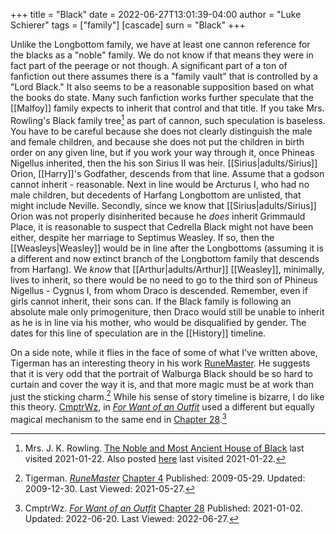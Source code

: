 +++
title = "Black"
date = 2022-06-27T13:01:39-04:00
author = "Luke Schierer"
tags = ["family"]
[cascade]
  surn = "Black"
+++

Unlike the Longbottom family, we have at least one cannon reference for the
blacks as a "noble" family.  We do not know if that means they were in fact
part of the peerage or not though.  A significant part of a ton of fanfiction
out there assumes there is a "family vault" that is controlled by a "Lord
Black." It also seems to be a reasonable supposition based on what the books do
state.  Many such fanfiction works further speculate that the [[Malfoy]] family
expects to inherit that control and that title.  If you take Mrs. Rowling's
Black family tree[^210122-26] as part of cannon, such speculation is
baseless.  You have to be careful because she does not clearly distinguish
the male and female children, and because she does not put the children in
birth order on any given line, but if you work your way through it, once
Phineas Nigellus inherited, then the his son Sirius II was heir.
[[Sirius|adults/Sirius]] Orion, [[Harry]]'s Godfather, descends from that line.
Assume that a godson cannot inherit - reasonable.  Next in line would be
Arcturus I, who had no male children, but decedents of Harfang Longbottom are
unlisted, that might include Neville.  Secondly, since we know that
[[Sirius|adults/Sirius]] Orion was not properly disinherited because he *does*
inherit Grimmauld Place, it is reasonable to suspect that Cedrella Black might
not have been either, despite her marriage to Septimus Weasley.  If so, then the
[[Weasleys|Weasley]] would be in line after the Longbottoms (assuming it is a
different and now extinct branch of the Longbottom family that descends from
Harfang).  We *know* that [[Arthur|adults/Arthur]] [[Weasley]], minimally, lives
to inherit, so there would be no need to go to the third son of Phineus Nigellus -
Cygnus I, from whom Draco is descended.  Remember, even if girls cannot
inherit, their sons can.   If the Black family is following an absolute male
only primogeniture, then Draco would still be unable to inherit as he is in line
via his mother, who would be disqualified by gender.  The dates for this line of
speculation are in the [[History]] timeline.

On a side note, while it flies in the face of some of what I've written above,
Tigerman has an interesting theory in his work [RuneMaster][RMff1].  He suggests
that it is very odd that the portrait of Walburga Black should be so hard to
curtain and cover the way it is, and that more magic must be at work than just
the sticking charm.[^210527-1] While his sense of story timeline is bizarre, I
do like this theory.  [CmptrWz][CW1], in _[For Want of an Outfit][FWO1]_ used a
different but equally magical mechanism to the same end in [Chapter
28][FWOC28-1].[^220627-1]

[CW1]: https://archiveofourown.org/users/CmptrWz/pseuds/CmptrWz

[FWO1]: https://archiveofourown.org/works/28507302/

[FWO2]: https://archiveofourown.org/works/28507302/

[FWOC28-1]: https://archiveofourown.org/works/28507302/chapters/78741424

[^220627-1]: CmptrWz. _[For Want of an Outfit][FWO2]_ 
    [Chapter 28](https://archiveofourown.org/works/28507302/chapters/78741424)
    Published: 2021-01-02. Updated: 2022-06-20.  Last Viewed: 2022-06-27.

[^210527-1]: Tigerman. _[RuneMaster](https://www.fanfiction.net/s/5077573)_
    [Chapter 4](https://www.fanfiction.net/s/5077573/4/RuneMaster)
    Published: 2009-05-29. Updated: 2009-12-30. Last Viewed: 2021-05-27.

[RMff1]: https://www.fanfiction.net/s/5077573

[^210122-26]: Mrs. J. K. Rowling.
    [The Noble and Most Ancient House of Black](https://i.imgur.com/GbPzUmg.jpg)
    last visited 2021-01-22.  Also posted
    [here](https://static.wikia.nocookie.net/harrypotter/images/4/4f/JKRBlackFamilyTree.jpg/revision/latest/scale-to-width-down/1000?cb=20120710010553)
    last visited 2021-01-22.


